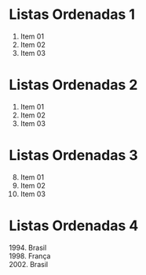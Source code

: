 # Listas Ordenadas 1

1. Item 01
2. Item 02
3. Item 03

# Listas Ordenadas 2

1. Item 01
1. Item 02
1. Item 03


# Listas Ordenadas 3

8. Item 01
5. Item 02
3. Item 03


# Listas Ordenadas 4

1994\. Brasil  
1998\. França  
2002\. Brasil  

